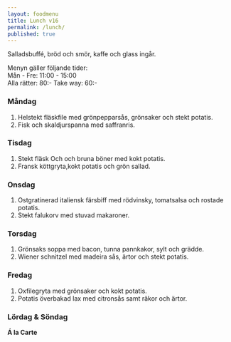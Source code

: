 ```yaml
---
layout: foodmenu
title: Lunch v16
permalink: /lunch/
published: true
---
```

Salladsbuffé, bröd och smör, kaffe och glass ingår.

Menyn gäller följande tider:  
Mån - Fre: 11:00 - 15:00  
Alla rätter: 80:- Take way: 60:-

### Måndag

1. Helstekt fläskfile med grönpepparsås, grönsaker och stekt potatis.
2. Fisk och skaldjurspanna med saffranris.

### Tisdag

1. Stekt fläsk Och och bruna böner med kokt potatis.
2. Fransk köttgryta,kokt potatis och grön sallad.

### Onsdag

1. Ostgratinerad italiensk färsbiff med rödvinsky, tomatsalsa och rostade potatis.
2. Stekt falukorv med stuvad makaroner.

### Torsdag

1. Grönsaks soppa med bacon, tunna pannkakor, sylt och grädde.
2. Wiener schnitzel med madeira sås, ärtor och stekt potatis.

### Fredag

1. Oxfilegryta med grönsaker och kokt potatis.
2. Potatis överbakad lax med citronsås samt räkor och ärtor.

### Lördag & Söndag

**Á la Carte**
